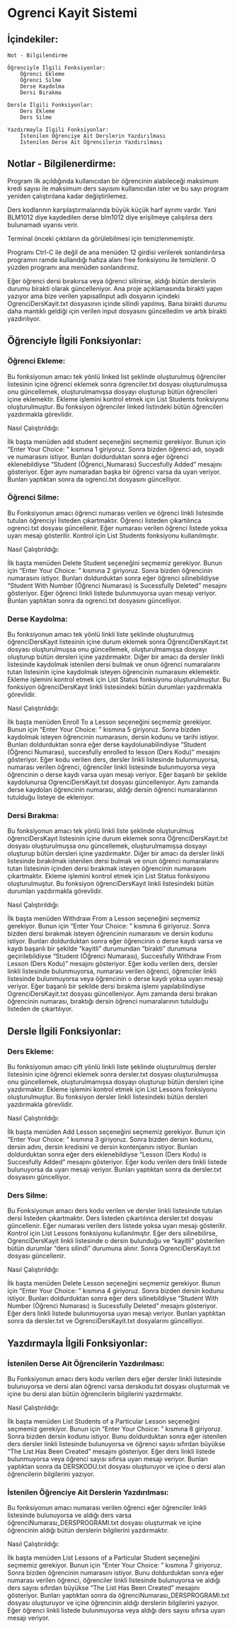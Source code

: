 # Ogrenci Kayit Sistemi

## İçindekiler:

    Not - Bilgilendirme

    Öğrenciyle İlgili Fonksiyonlar:
        Öğrenci Ekleme
        Öğrenci Silme
        Derse Kaydolma
        Dersi Bırakma

    Dersle İlgili Fonksiyonlar:
        Ders Ekleme
        Ders Silme

    Yazdırmayla İlgili Fonksiyonlar:
        İstenilen Öğrenciye Ait Derslerin Yazdırılması
        İstenilen Derse Ait Öğrencilerin Yazdırılması

## Notlar - Bilgilenerdirme:

Program ilk açıldığında kullanıcıdan bir öğrencinin alabileceği maksimum kredi sayısı ile maksimum ders sayısını kullanıcıdan ister ve bu sayı program yeniden çalıştırılana kadar değiştirilemez.

Ders kodlarının karşılaştırmalarında büyük küçük harf ayrımı vardır. Yani BLM1012 diye kaydedilen derse blm1012 diye erişilmeye çalışılırsa ders bulunamadı uyarısı verir. 

Terminal önceki çıktıların da görülebilmesi için temizlenmemiştir.

Programı Ctrl-C ile değil de ana menüden 12 girdisi verilerek sonlandırılırsa programın ramde kullandığı hafıza alanı free fonksiyonu ile temizlenir. O yüzden programı ana menüden sonlandırınız. 

Eğer öğrenci dersi bırakırsa veya öğrenci silinirse, aldığı bütün derslerin durumu birakti olarak güncelleniyor. Ana proje açıklamasında birakti yapın yazıyor ama bize verilen yapısalInput adlı dosyanın içindeki OgrenciDersKayit.txt dosyasının içinde silindi yapılmış. Bana birakti durumu daha mantıklı geldiği için verilen input dosyasını güncelledim ve artık birakti yazdırılıyor.


## Öğrenciyle İlgili Fonksiyonlar:

### Öğrenci Ekleme:

Bu fonksiyonun amacı tek yönlü linked list şeklinde oluşturulmuş öğrenciler listesinin içine öğrenci eklemek sonra ögrenciler.txt dosyası oluşturulmuşsa onu güncellemek, oluşturulmamışsa dosyayı oluşturup bütün öğrencileri içine eklemektir. Ekleme işlemini kontrol etmek için List Students fonksiyonu oluşturulmuştur. Bu fonksiyon öğrenciler linked listindeki bütün öğrencileri yazdırmakla görevlidir.

Nasıl Çalıştırıldığı:

İlk başta menüden add student seçeneğini seçmemiz gerekiyor. Bunun için “Enter Your Choice: ” kısmına 1 giriyoruz. Sonra bizden öğrenci adı, soyadı ve numarasını istiyor. Bunları doldurduktan sonra eğer öğrenci eklenebildiyse  “Student (Öğrenci_Numarası) Succesfully Added” mesajını gösteriyor. Eğer aynı numaradan başka bir öğrenci varsa da uyarı veriyor. Bunları yaptıktan sonra da ogrenci.txt dosyasını güncelliyor.

### Öğrenci Silme:

Bu Fonksiyonun amacı öğrenci numarası verilen ve öğrenci linkli listesinde tutulan öğrenciyi listeden çıkartmaktır. Öğrenci listeden çıkartılınca ogrenci.txt dosyası güncellenir. Eğer numarası verilen öğrenci listede yoksa uyarı mesajı gösterilir. Kontrol için List Students fonksiyonu kullanılmıştır.

Nasıl Çalıştırıldığı:

İlk başta menüden Delete Student seçeneğini seçmemiz gerekiyor. Bunun için “Enter Your Choice: ” kısmına 2 giriyoruz. Sonra bizden öğrencinin numarasını istiyor. Bunları doldurduktan sonra eğer öğrenci silinebildiyse  “Student With Number (Öğrenci Numarası) is Sucessfully Deleted” mesajını gösteriyor. Eğer öğrenci linkli listede bulunmuyorsa uyarı mesajı veriyor. Bunları yaptıktan sonra da ogrenci.txt dosyasını güncelliyor.

### Derse Kaydolma:

Bu fonksiyonun amacı tek yönlü linkli liste şeklinde oluşturulmuş öğrenciDersKayıt listesinin içine durum eklemek sonra ÖğrenciDersKayıt.txt dosyası oluşturulmuşsa onu güncellemek, oluşturulmamışsa dosyayı oluşturup bütün dersleri içine yazdırmaktır. Diğer bir amacı da dersler linkli listesinde kaydolmak istenilen dersi bulmak ve onun öğrenci numaralarını tutan listesinin içine kaydolmak isteyen öğrencinin numarasını eklemektir.  Ekleme işlemini kontrol etmek için List Status fonksiyonu oluşturulmuştur. Bu fonksiyon öğrenciDersKayıt linkli listesindeki bütün durumları yazdırmakla görevlidir.


Nasıl Çalıştırıldığı:

İlk başta menüden Enroll To a Lesson seçeneğini seçmemiz gerekiyor. Bunun için “Enter Your Choice: ” kısmına 5 giriyoruz. Sonra bizden kaydolmak isteyen öğrencinin numarasını, dersin kodunu ve tarihi istiyor. Bunları doldurduktan sonra eğer derse kaydolunabilindiyse “Student (Öğrenci Numarası), succesfully enrolled to lesson (Ders Kodu)” mesajını gösteriyor. Eğer kodu verilen ders, dersler linkli listesinde bulunmuyorsa, numarası verilen öğrenci, öğrenciler linkli listesinde bulunmuyorsa veya öğrencinin o derse kaydı varsa uyarı mesajı veriyor. Eğer başarılı bir şekilde kaydolunursa OgrenciDersKayit.txt dosyası güncelleniyor. Aynı zamanda derse kaydolan öğrencinin numarası, aldığı dersin öğrenci numaralarının tutulduğu listeye de ekleniyor.

### Dersi Bırakma:

Bu fonksiyonun amacı tek yönlü linkli liste şeklinde oluşturulmuş öğrenciDersKayıt listesinin içine durum eklemek sonra ÖğrenciDersKayıt.txt dosyası oluşturulmuşsa onu güncellemek, oluşturulmamışsa dosyayı oluşturup bütün dersleri içine yazdırmaktır. Diğer bir amacı da dersler linkli listesinde bırakılmak istenilen dersi bulmak ve onun öğrenci numaralarını tutan listesinin içinden dersi bırakmak isteyen öğrencinin numarasını çıkartmaktır.  Ekleme işlemini kontrol etmek için List Status fonksiyonu oluşturulmuştur. Bu fonksiyon öğrenciDersKayıt linkli listesindeki bütün durumları yazdırmakla görevlidir.


Nasıl Çalıştırıldığı:

İlk başta menüden Withdraw From a Lesson seçeneğini seçmemiz gerekiyor. Bunun için “Enter Your Choice: ” kısmına 6 giriyoruz. Sonra bizden dersi bırakmak isteyen öğrencinin numarasını ve dersin kodunu istiyor. Bunları doldurduktan sonra eğer öğrencinin o derse kaydı varsa ve kaydı başarılı bir şekilde “kayitli” durumundan “birakti” durumuna geçirilebildiyse “Student (Öğrenci Numarası), Succesfully Withdraw From Lesson (Ders Kodu)” mesajını gösteriyor. Eğer kodu verilen ders, dersler linkli listesinde bulunmuyorsa, numarası verilen öğrenci, öğrenciler linkli listesinde bulunmuyorsa veya öğrencinin o derse kaydı yoksa uyarı mesajı veriyor. Eğer başarılı bir şekilde dersi bırakma işlemi yapılabilindiyse OgrenciDersKayit.txt dosyası güncelleniyor. Aynı zamanda dersi bırakan öğrencinin numarası, bıraktığı dersin öğrenci numaralarının tutulduğu listeden de çıkartılıyor.



## Dersle İlgili Fonksiyonlar:


### Ders Ekleme:

Bu fonksiyonun amacı çift yönlü linkli liste şeklinde oluşturulmuş dersler listesinin içine öğrenci eklemek sonra dersler.txt dosyası oluşturulmuşsa onu güncellemek, oluşturulmamışsa dosyayı oluşturup bütün dersleri içine yazdırmaktır. Ekleme işlemini kontrol etmek için List Lessons fonksiyonu oluşturulmuştur. Bu fonksiyon dersler linkli listesindeki bütün dersleri yazdırmakla görevlidir.


Nasıl Çalıştırıldığı:

İlk başta menüden Add Lesson seçeneğini seçmemiz gerekiyor. Bunun için “Enter Your Choice: ” kısmına 3 giriyoruz. Sonra bizden dersin kodunu, dersin adını, dersin kredisini ve dersin kontenjanını istiyor. Bunları doldurduktan sonra eğer ders eklenebildiyse  “Lesson (Ders Kodu) is Succesfully Added” mesajını gösteriyor. Eğer kodu verilen ders linkli listede bulunuyorsa da uyarı mesajı veriyor. Bunları yaptıktan sonra da dersler.txt dosyasını güncelliyor.

### Ders Silme:

Bu Fonksiyonun amacı ders kodu verilen ve dersler linkli listesinde tutulan dersi listeden çıkartmaktır. Ders listeden çıkartılınca dersler.txt dosyası güncellenir. Eğer numarası verilen ders listede yoksa uyarı mesajı gösterilir. Kontrol için List Lessons fonksiyonu kullanılmıştır. Eğer ders silinebilirse, OgrenciDersKayit linkli listesinde o dersin bulunduğu ve “kayitli” gösterilen bütün durumlar “ders silindi” durumuna alınır. Sonra OgrenciDersKayit.txt dosyası güncellenir. 

Nasıl Çalıştırıldığı:

İlk başta menüden Delete Lesson seçeneğini seçmemiz gerekiyor. Bunun için “Enter Your Choice: ” kısmına 4 giriyoruz. Sonra bizden dersin kodunu istiyor. Bunları doldurduktan sonra eğer ders  silinebildiyse  “Student With Number (Öğrenci Numarası) is Sucessfully Deleted” mesajını gösteriyor. Eğer ders linkli listede bulunmuyorsa uyarı mesajı veriyor. Bunları yaptıktan sonra da dersler.txt ve OgrenciDersKayit.txt dosyalarını güncelliyor.


## Yazdırmayla İlgili Fonksiyonlar:

### İstenilen Derse Ait Öğrencilerin Yazdırılması:

Bu Fonksiyonun amacı ders kodu verilen ders eğer dersler linkli listesinde bulunuyorsa ve dersi alan öğrenci varsa derskodu.txt dosyası oluşturmak ve içine bu dersi alan bütün öğrencilerin bilgilerini yazdırmaktır. 

Nasıl Çalıştırıldığı:

İlk başta menüden List Students of a Particular Lesson seçeneğini seçmemiz gerekiyor. Bunun için “Enter Your Choice: ” kısmına 8 giriyoruz. Sonra bizden dersin kodunu istiyor. Bunu doldurduktan sonra eğer istenilen ders dersler linkli listesinde bulunuyorsa ve öğrenci sayısı sıfırdan büyükse “The List Has Been Created” mesajını gösteriyor. Eğer ders linkli listede bulunmuyorsa veya öğrenci sayısı sıfırsa uyarı mesajı veriyor. Bunları yaptıktan sonra da DERSKODU.txt dosyası oluşturuyor ve içine o dersi alan öğrencilerin bilgilerini yazıyor.

### İstenilen Öğrenciye Ait Derslerin Yazdırılması:

Bu fonksiyonun amacı numarası verilen öğrenci eğer öğrenciler linkli listesinde bulunuyorsa ve aldığı ders varsa öğrenciNumarası_DERSPROGRAMI.txt dosyası oluşturmak ve içine öğrencinin aldığı bütün derslerin bilgilerini yazdırmaktır. 

Nasıl Çalıştırıldığı:

İlk başta menüden List Lessons of a Particular Student seçeneğini seçmemiz gerekiyor. Bunun için “Enter Your Choice: ” kısmına 7 giriyoruz. Sonra bizden öğrencinin numarasını istiyor. Bunu doldurduktan sonra eğer numarası verilen öğrenci, öğrenciler linkli listesinde bulunuyorsa ve aldığı ders sayısı sıfırdan büyükse “The List Has Been Created” mesajını gösteriyor. Bunları yaptıktan sonra da öğrenciNumarası_DERSPROGRAMI.txt  dosyası oluşturuyor ve içine öğrencinin aldığı derslerin bilgilerini yazıyor. Eğer öğrenci linkli listede bulunmuyorsa veya aldığı ders sayısı sıfırsa uyarı mesajı veriyor. 

